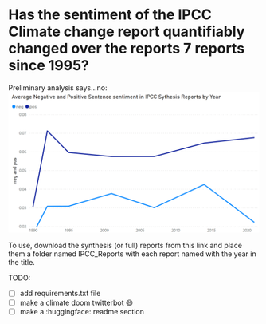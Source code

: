 # Has the sentiment of the IPCC Climate change report quantifiably changed over the reports 7 reports since 1995?

Preliminary analysis says...no:
![Chart of IPCC Sentiment](Sentiment_Chart.png)

To use, download the synthesis (or full) reports from this link and place them a folder named IPCC_Reports with each report named with the year in the title. 

TODO:

- [ ] add requirements.txt file
- [ ] make a climate doom twitterbot :smile:
- [ ] make a :huggingface: readme section